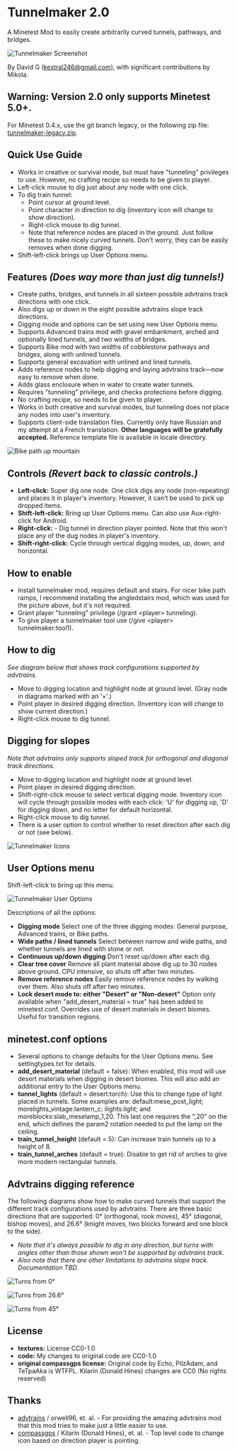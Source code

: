 Tunnelmaker 2.0
===============

A Minetest Mod to easily create arbitrarily curved tunnels, pathways, and bridges.

![Tunnelmaker Screenshot](screenshot.png "Tunnelmaker")

By David G (kestral246@gmail.com), with significant contributions by Mikola.

Warning: Version 2.0 only supports Minetest 5.0+.
-----------------------------------------------
For Minetest 0.4.x, use the git branch legacy, or the following zip file: [tunnelmaker-legacy.zip](https://github.com/kestral246/tunnelmaker/archive/legacy.zip).

Quick Use Guide
---------------
- Works in creative or survival mode, but must have "tunneling" privileges to use. However, no crafting recipe so needs to be given to player.
- Left-click mouse to dig just about any node with one click.
- To dig train tunnel:
    - Point cursor at ground level.
    - Point character in direction to dig (inventory icon will change to show direction).
    - Right-click mouse to dig tunnel.
    - Note that reference nodes are placed in the ground. Just follow these to make nicely curved tunnels. Don't worry, they can be easily removes when done digging.
- Shift-left-click brings up User Options menu.

Features *(Does way more than just dig tunnels!)*
--------
- Create paths, bridges, and tunnels in all sixteen possible advtrains track directions with one click.
- Also digs up or down in the eight possible advtrains slope track directions.
- Digging mode and options can be set using new User Options menu.
- Supports Advanced trains mod with gravel embankment, arched and optionally lined tunnels, and two widths of bridges.
- Supports Bike mod with two widths of cobblestone pathways and bridges, along with unlined tunnels.
- Supports general excavation with unlined and lined tunnels.
- Adds reference nodes to help digging and laying advtrains track—now easy to remove when done.
- Adds glass enclosure when in water to create water tunnels.
- Requires "tunneling" privilege, and checks protections before digging.
- No crafting recipe, so needs to be given to player.
- Works in both creative and survival modes, but tunneling does not place any nodes into user's inventory.
- Supports client-side translation files. Currently only have Russian and my attempt at a French translation. **Other languages will be gratefully accepted.** Reference template file is available in locale directory.

![Bike path up mountain](images/bike_path.png "Bike path up mountain")

Controls *(Revert back to classic controls.)*
----------------------------------------------
- **Left-click:** Super dig one node. One click digs any node (non-repeating) and places it in player's inventory. However, it can't be used to pick up dropped items.
- **Shift-left-click:** Bring up User Options menu. Can also use Aux-right-click for Android.
- **Right-click:** - Dig tunnel in direction player pointed. Note that this won't place any of the dug nodes in player's inventory.
- **Shift-right-click:** Cycle through vertical digging modes, up, down, and horizontal.

How to enable
-------------
- Install tunnelmaker mod, requires default and stairs. For nicer bike path ramps, I recommend installing the angledstairs mod, which was used for the picture above, but it's not required.
- Grant player "tunneling" privilege (/grant &lt;player&gt; tunneling).
- To give player a tunnelmaker tool use (/give &lt;player&gt; tunnelmaker:tool1).

How to dig
----------
*See diagram below that shows track configurations supported by advtrains.*

- Move to digging location and highlight node at ground level. (Gray node in diagrams marked with an '×'.)
- Point player in desired digging direction. (Inventory icon will change to show current direction.)
- Right-click mouse to dig tunnel.


Digging for slopes
------------------
*Note that advtrains only supports sloped track for orthogonal and diagonal track directions.*

- Move to digging location and highlight node at ground level.
- Point player in desired digging direction.
- Shift-right-click mouse to select vertical digging mode.  Inventory icon will cycle through possible modes with each click:  'U' for digging up, 'D' for digging down, and no letter for default horizontal.
- Right-click mouse to dig tunnel.
- There is a user option to control whether to reset direction after each dig or not (see below).

![Tunnelmaker Icons](images/icons.png "Tunnelmaker Icons")

User Options menu
----------------
Shift-left-click to bring up this menu.

![Tunnelmaker User Options](images/user_options.gif "Tunnelmaker User Options")

Descriptions of all the options:

- **Digging mode** Select one of the three digging modes: General purpose, Advanced trains, or Bike paths.
- **Wide paths / lined tunnels** Select between narrow and wide paths, and whether tunnels are lined with stone or not.
- **Continuous up/down digging** Don't reset up/down after each dig.
- **Clear tree cover** Remove all plant material above dig up to 30 nodes above ground. CPU intensive, so shuts off after two minutes.
- **Remove reference nodes** Easily remove reference nodes by walking over them. Also shuts off after two minutes.
- **Lock desert mode to: either "Desert" or "Non-desert"** Option only available when "add_desert_material = true" has been added to minetest.conf. Overrides use of desert materials in desert biomes. Useful for transition regions.

minetest.conf options
---------------------
- Several options to change defaults for the User Options menu. See settingtypes.txt for details.
- **add_desert_material** (default = false): When enabled, this mod will use desert materials when digging in desert biomes. This will also add an additional entry to the User Options menu.
- **tunnel_lights** (default = desert:torch): Use this to change type of light placed in tunnels. Some examples are: default:mese_post_light; morelights_vintage:lantern_c; ilights:light; and moreblocks:slab_meselamp_1,20. This last one requires the ",20" on the end, which defines the param2 rotation needed to put the lamp on the ceiling.
- **train_tunnel_height** (default = 5): Can increase train tunnels up to a height of 8.
- **train_tunnel_arches** (default = true): Disable to get rid of arches to give more modern rectangular tunnels.

Advtrains digging reference
---------------------------
The following diagrams show how to make curved tunnels that support the different track configurations used by advtrains. There are three basic directions that are supported: 0° (orthogonal, rook moves), 45° (diagonal, bishop moves), and 26.6° (knight moves, two blocks forward and one block to the side).

- *Note that it's always possible to dig in any direction, but turns with angles other than those shown won't be supported by advtrains track.*
- *Also note that there are other limitations to advtrains slope track.  Documentation TBD.*

![Turns from 0°](images/dir0.png "Turns from 0")

![Turns from 26.6°](images/dir26.png "Turns from 26.6")

![Turns from 45°](images/dir45.png "Turns from 45")

License
-------
- **textures:** License CC0-1.0 
- **code:**  My changes to original code are CC0-1.0
- **original compassgps license:** Original code by Echo, PilzAdam, and TeTpaAka is WTFPL. Kilarin (Donald Hines) changes are CC0 (No rights reserved)

Thanks
------
- [advtrains](https://github.com/orwell96/advtrains/) / orwell96, et.
al. - For providing the amazing advtrains mod that this mod tries to make
just a little easier to use.
- [compassgps](https://github.com/Kilarin/compassgps) / Kilarin (Donald Hines),
et. al. - Top level code to change icon based on direction player is pointing.
